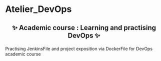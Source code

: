 # Atelier_DevOps
<h2><p align="center"> ✨ Academic course : Learning and practising DevOps ✨ </p></h2>

Practising JenkinsFile and project exposition via DockerFile for DevOps academic course
